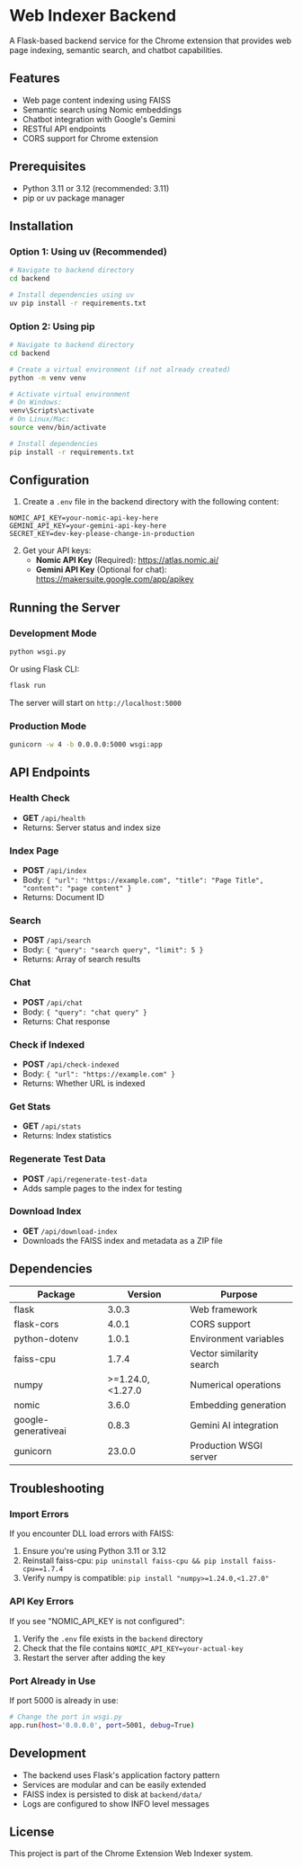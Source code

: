 # Web Indexer Backend

A Flask-based backend service for the Chrome extension that provides web page indexing, semantic search, and chatbot capabilities.

## Features

- Web page content indexing using FAISS
- Semantic search using Nomic embeddings
- Chatbot integration with Google's Gemini
- RESTful API endpoints
- CORS support for Chrome extension

## Prerequisites

- Python 3.11 or 3.12 (recommended: 3.11)
- pip or uv package manager

## Installation

### Option 1: Using uv (Recommended)

```bash
# Navigate to backend directory
cd backend

# Install dependencies using uv
uv pip install -r requirements.txt
```

### Option 2: Using pip

```bash
# Navigate to backend directory
cd backend

# Create a virtual environment (if not already created)
python -m venv venv

# Activate virtual environment
# On Windows:
venv\Scripts\activate
# On Linux/Mac:
source venv/bin/activate

# Install dependencies
pip install -r requirements.txt
```

## Configuration

1. Create a `.env` file in the backend directory with the following content:

```env
NOMIC_API_KEY=your-nomic-api-key-here
GEMINI_API_KEY=your-gemini-api-key-here
SECRET_KEY=dev-key-please-change-in-production
```

2. Get your API keys:
   - **Nomic API Key** (Required): https://atlas.nomic.ai/
   - **Gemini API Key** (Optional for chat): https://makersuite.google.com/app/apikey

## Running the Server

### Development Mode

```bash
python wsgi.py
```

Or using Flask CLI:

```bash
flask run
```

The server will start on `http://localhost:5000`

### Production Mode

```bash
gunicorn -w 4 -b 0.0.0.0:5000 wsgi:app
```

## API Endpoints

### Health Check
- **GET** `/api/health`
- Returns: Server status and index size

### Index Page
- **POST** `/api/index`
- Body: `{ "url": "https://example.com", "title": "Page Title", "content": "page content" }`
- Returns: Document ID

### Search
- **POST** `/api/search`
- Body: `{ "query": "search query", "limit": 5 }`
- Returns: Array of search results

### Chat
- **POST** `/api/chat`
- Body: `{ "query": "chat query" }`
- Returns: Chat response

### Check if Indexed
- **POST** `/api/check-indexed`
- Body: `{ "url": "https://example.com" }`
- Returns: Whether URL is indexed

### Get Stats
- **GET** `/api/stats`
- Returns: Index statistics

### Regenerate Test Data
- **POST** `/api/regenerate-test-data`
- Adds sample pages to the index for testing

### Download Index
- **GET** `/api/download-index`
- Downloads the FAISS index and metadata as a ZIP file

## Dependencies

| Package | Version | Purpose |
|---------|---------|---------|
| flask | 3.0.3 | Web framework |
| flask-cors | 4.0.1 | CORS support |
| python-dotenv | 1.0.1 | Environment variables |
| faiss-cpu | 1.7.4 | Vector similarity search |
| numpy | >=1.24.0,<1.27.0 | Numerical operations |
| nomic | 3.6.0 | Embedding generation |
| google-generativeai | 0.8.3 | Gemini AI integration |
| gunicorn | 23.0.0 | Production WSGI server |

## Troubleshooting

### Import Errors

If you encounter DLL load errors with FAISS:

1. Ensure you're using Python 3.11 or 3.12
2. Reinstall faiss-cpu: `pip uninstall faiss-cpu && pip install faiss-cpu==1.7.4`
3. Verify numpy is compatible: `pip install "numpy>=1.24.0,<1.27.0"`

### API Key Errors

If you see "NOMIC_API_KEY is not configured":

1. Verify the `.env` file exists in the `backend` directory
2. Check that the file contains `NOMIC_API_KEY=your-actual-key`
3. Restart the server after adding the key

### Port Already in Use

If port 5000 is already in use:

```bash
# Change the port in wsgi.py
app.run(host='0.0.0.0', port=5001, debug=True)
```

## Development

- The backend uses Flask's application factory pattern
- Services are modular and can be easily extended
- FAISS index is persisted to disk at `backend/data/`
- Logs are configured to show INFO level messages

## License

This project is part of the Chrome Extension Web Indexer system.
